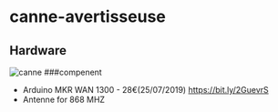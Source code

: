# canne-avertisseuse
## Hardware
![canne](https://user-images.githubusercontent.com/32598441/61875315-a4aea500-aeea-11e9-83e0-d9a89bad9bf4.png=100x20)
###compenent
* Arduino MKR WAN 1300 - 28€(25/07/2019) https://bit.ly/2GuevrS
* Antenne for 868 MHZ  
